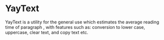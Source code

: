 # YayText
YayText is a utility for the general use which estimates the average reading time of paragraph , with features such as:  conversion to lower case, uppercase, clear text, and copy text etc.
